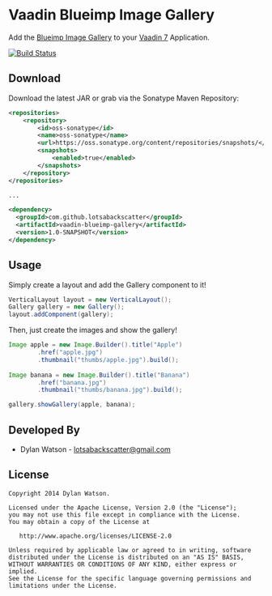 Vaadin Blueimp Image Gallery
=======================

Add the [Blueimp Image Gallery][1] to your [Vaadin 7][2] Application.

[![Build Status](https://travis-ci.org/lotsabackscatter/vaadin-blueimp-gallery.svg?branch=master)](https://travis-ci.org/lotsabackscatter/vaadin-blueimp-gallery)

Download
--------

Download the latest JAR or grab via the Sonatype Maven Repository:
```xml
<repositories>
    <repository>
        <id>oss-sonatype</id>
        <name>oss-sonatype</name>
        <url>https://oss.sonatype.org/content/repositories/snapshots/</url>
        <snapshots>
            <enabled>true</enabled>
        </snapshots>
    </repository>
</repositories>

...

<dependency>
  <groupId>com.github.lotsabackscatter</groupId>
  <artifactId>vaadin-blueimp-gallery</artifactId>
  <version>1.0-SNAPSHOT</version>
</dependency>
```

Usage
--------

Simply create a layout and add the Gallery component to it!
```java
VerticalLayout layout = new VerticalLayout();
Gallery gallery = new Gallery();
layout.addComponent(gallery);
```
Then, just create the images and show the gallery!
```java
Image apple = new Image.Builder().title("Apple")
        .href("apple.jpg")
        .thumbnail("thumbs/apple.jpg").build();
        
Image banana = new Image.Builder().title("Banana")
        .href("banana.jpg")
        .thumbnail("thumbs/banana.jpg").build();        

gallery.showGallery(apple, banana);
```

Developed By
--------

* Dylan Watson - <lotsabackscatter@gmail.com>

License
--------

    Copyright 2014 Dylan Watson.

    Licensed under the Apache License, Version 2.0 (the "License");
    you may not use this file except in compliance with the License.
    You may obtain a copy of the License at

       http://www.apache.org/licenses/LICENSE-2.0

    Unless required by applicable law or agreed to in writing, software
    distributed under the License is distributed on an "AS IS" BASIS,
    WITHOUT WARRANTIES OR CONDITIONS OF ANY KIND, either express or implied.
    See the License for the specific language governing permissions and
    limitations under the License.


 [1]: https://github.com/blueimp/Gallery
 [2]: https://vaadin.com/home
